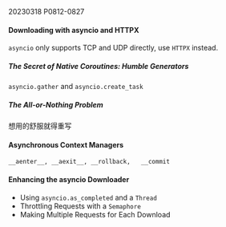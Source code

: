 20230318    P0812-0827

#### Downloading with asyncio and HTTPX

`asyncio` only supports TCP and UDP directly, use `HTTPX` instead.

##### The Secret of Native Coroutines: Humble Generators

`asyncio.gather` and `asyncio.create_task`

##### The All-or-Nothing Problem
想用的舒服就得重写

#### Asynchronous Context Managers

`__aenter__, __aexit__, __rollback,   __commit`


#### Enhancing the asyncio Downloader

* Using `asyncio.as_completed` and a `Thread`
* Throttling Requests with a `Semaphore`
* Making Multiple Requests for Each Download
